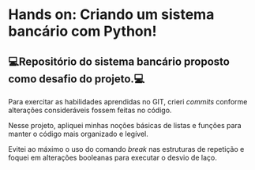 # Hands on: Criando um sistema bancário com Python!
## 💻Repositório do sistema bancário proposto como desafio do projeto.💻

Para exercitar as habilidades aprendidas no GIT, crieri *commits* conforme alterações consideráveis fossem feitas no código.

Nesse projeto, apliquei minhas noções básicas de listas e funções para manter o código mais organizado e legível.

Evitei ao máximo o uso do comando *break* nas estruturas de repetição e foquei em alterações booleanas para executar o desvio de laço.
